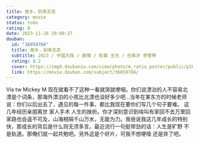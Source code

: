```yaml
---
title: 故乡，别来无恙
category: movie
status: todo
rating: 0
date: 2023-11-26 19:09:37
douban:
  id: "36059766"
  title: 故乡，别来无恙
  subtitle: 2023 / 中国大陆 / 剧情 / 彭晨 王光 / 任素汐 李雪琴
  rating: 8.2
  cover: https://img9.doubanio.com/view/photo/m_ratio_poster/public/p2893477705.jpg
  link: https://movie.douban.com/subject/36059766/
---
```


Via tw Mickey M 现在就看不了这种一看就哭就哽咽。你们说漂泊的人不容易北漂是个词条，那海外漂泊的小孩比北漂也没好多少吧…当年在某东方的时候老师说：你们以后出去了，遇见的每一件事，都比我现在要你们写几个句子要难。
这几年经历亲朋离世 家人手术 人生的挫折。你才深刻意识到啥叫有家回不去万里回家路也会遥不可及，山海相隔千山万水，无能为力。我爸说我这几年成长的特别快，那成长的背后是什么则无须多言。最近流行一句挺带劲的话：人生是旷野 不是轨道。那俺们就一起共勉吧。另外这是个好片，可我不想哽噎 还是弃了吧。

